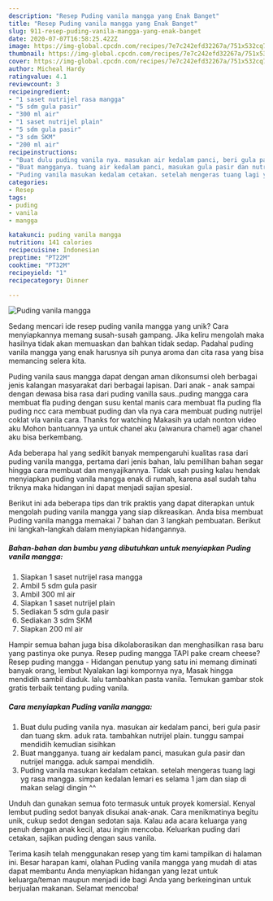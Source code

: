 ```yaml
---
description: "Resep Puding vanila mangga yang Enak Banget"
title: "Resep Puding vanila mangga yang Enak Banget"
slug: 911-resep-puding-vanila-mangga-yang-enak-banget
date: 2020-07-07T16:58:25.422Z
image: https://img-global.cpcdn.com/recipes/7e7c242efd32267a/751x532cq70/puding-vanila-mangga-foto-resep-utama.jpg
thumbnail: https://img-global.cpcdn.com/recipes/7e7c242efd32267a/751x532cq70/puding-vanila-mangga-foto-resep-utama.jpg
cover: https://img-global.cpcdn.com/recipes/7e7c242efd32267a/751x532cq70/puding-vanila-mangga-foto-resep-utama.jpg
author: Micheal Hardy
ratingvalue: 4.1
reviewcount: 3
recipeingredient:
- "1 saset nutrijel rasa mangga"
- "5 sdm gula pasir"
- "300 ml air"
- "1 saset nutrijel plain"
- "5 sdm gula pasir"
- "3 sdm SKM"
- "200 ml air"
recipeinstructions:
- "Buat dulu puding vanila nya. masukan air kedalam panci, beri gula pasir dan tuang skm. aduk rata. tambahkan nutrijel plain. tunggu sampai mendidih kemudian sisihkan"
- "Buat mangganya. tuang air kedalam panci, masukan gula pasir dan nutrijel mangga. aduk sampai mendidih."
- "Puding vanila masukan kedalam cetakan. setelah mengeras tuang lagi yg rasa mangga. simpan kedalan lemari es selama 1 jam dan siap di makan selagi dingin ^^"
categories:
- Resep
tags:
- puding
- vanila
- mangga

katakunci: puding vanila mangga 
nutrition: 141 calories
recipecuisine: Indonesian
preptime: "PT22M"
cooktime: "PT32M"
recipeyield: "1"
recipecategory: Dinner

---
```



![Puding vanila mangga](https://img-global.cpcdn.com/recipes/7e7c242efd32267a/751x532cq70/puding-vanila-mangga-foto-resep-utama.jpg)

Sedang mencari ide resep puding vanila mangga yang unik? Cara menyiapkannya memang susah-susah gampang. Jika keliru mengolah maka hasilnya tidak akan memuaskan dan bahkan tidak sedap. Padahal puding vanila mangga yang enak harusnya sih punya aroma dan cita rasa yang bisa memancing selera kita.

Puding vanila saus mangga dapat dengan aman dikonsumsi oleh berbagai jenis kalangan masyarakat dari berbagai lapisan. Dari anak - anak sampai dengan dewasa bisa rasa dari puding vanilla saus..puding mangga cara membuat fla puding dengan susu kental manis cara membuat fla puding fla puding ncc cara membuat puding dan vla nya cara membuat puding nutrijel coklat vla vanila cara. Thanks for watching Makasih ya udah nonton video aku Mohon bantuannya ya untuk chanel aku (aiwanura chamel) agar chanel aku bisa berkembang.

Ada beberapa hal yang sedikit banyak mempengaruhi kualitas rasa dari puding vanila mangga, pertama dari jenis bahan, lalu pemilihan bahan segar hingga cara membuat dan menyajikannya. Tidak usah pusing kalau hendak menyiapkan puding vanila mangga enak di rumah, karena asal sudah tahu triknya maka hidangan ini dapat menjadi sajian spesial.


Berikut ini ada beberapa tips dan trik praktis yang dapat diterapkan untuk mengolah puding vanila mangga yang siap dikreasikan. Anda bisa membuat Puding vanila mangga memakai 7 bahan dan 3 langkah pembuatan. Berikut ini langkah-langkah dalam menyiapkan hidangannya.

<!--inarticleads1-->

##### Bahan-bahan dan bumbu yang dibutuhkan untuk menyiapkan Puding vanila mangga:

1. Siapkan 1 saset nutrijel rasa mangga
1. Ambil 5 sdm gula pasir
1. Ambil 300 ml air
1. Siapkan 1 saset nutrijel plain
1. Sediakan 5 sdm gula pasir
1. Sediakan 3 sdm SKM
1. Siapkan 200 ml air


Hampir semua bahan juga bisa dikolaborasikan dan menghasilkan rasa baru yang pastinya oke punya. Resep puding mangga TAPI pake cream cheese? Resep puding mangga - Hidangan penutup yang satu ini memang diminati banyak orang, lembut Nyalakan lagi kompornya nya, Masak hingga mendidih sambil diaduk. lalu tambahkan pasta vanila. Temukan gambar stok gratis terbaik tentang puding vanila. 

<!--inarticleads2-->

##### Cara menyiapkan Puding vanila mangga:

1. Buat dulu puding vanila nya. masukan air kedalam panci, beri gula pasir dan tuang skm. aduk rata. tambahkan nutrijel plain. tunggu sampai mendidih kemudian sisihkan
1. Buat mangganya. tuang air kedalam panci, masukan gula pasir dan nutrijel mangga. aduk sampai mendidih.
1. Puding vanila masukan kedalam cetakan. setelah mengeras tuang lagi yg rasa mangga. simpan kedalan lemari es selama 1 jam dan siap di makan selagi dingin ^^


Unduh dan gunakan semua foto termasuk untuk proyek komersial. Kenyal lembut puding sedot banyak disukai anak-anak. Cara menikmatinya begitu unik, cukup sedot dengan sedotan saja. Kalau ada acara keluarga yang penuh dengan anak kecil, atau ingin mencoba. Keluarkan puding dari cetakan, sajikan puding dengan saus vanila. 

Terima kasih telah menggunakan resep yang tim kami tampilkan di halaman ini. Besar harapan kami, olahan Puding vanila mangga yang mudah di atas dapat membantu Anda menyiapkan hidangan yang lezat untuk keluarga/teman maupun menjadi ide bagi Anda yang berkeinginan untuk berjualan makanan. Selamat mencoba!
